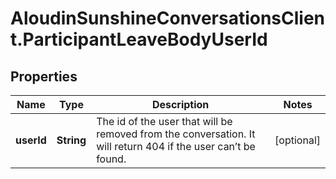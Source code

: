 # AloudinSunshineConversationsClient.ParticipantLeaveBodyUserId

## Properties

Name | Type | Description | Notes
------------ | ------------- | ------------- | -------------
**userId** | **String** | The id of the user that will be removed from the conversation. It will return 404 if the user can’t be found.  | [optional] 


